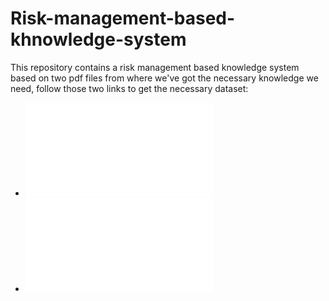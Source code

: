 # Risk-management-based-khnowledge-system
This repository contains a risk management based knowledge system based on two pdf files from where we've got the necessary knowledge we need, follow those two links to get the necessary dataset:<br/>
* ![PMBOK-5th_Risk](./PMBOK-5th_Risk%20(3).pdf) 
* ![PMIPracticeStandardforProjectRiskManagement](./PMIPracticeStandardforProjectRiskManagement.pdf)
